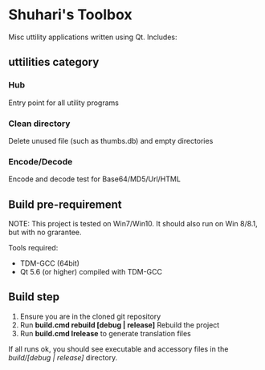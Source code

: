 # Shuhari's Toolbox

Misc uttility applications written using Qt. Includes:

## uttilities category

### Hub
Entry point for all utility programs

### Clean directory
Delete unused file (such as thumbs.db) and empty directories

### Encode/Decode
Encode and decode test for Base64/MD5/Url/HTML


## Build pre-requirement
NOTE: This project is tested on Win7/Win10. It should also run on Win 8/8.1, but with no grarantee.

Tools required:
* TDM-GCC (64bit)
* Qt 5.6 (or higher) compiled with TDM-GCC


## Build step
1. Ensure you are in the cloned git repository
2. Run __build.cmd rebuild [debug | release]__
   Rebuild the project
3. Run __build.cmd lrelease__ to generate translation files

If all runs ok, you should see executable and accessory files in the _build/[debug | release]_ directory.

